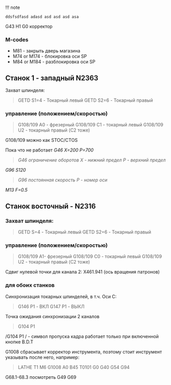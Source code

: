!!! note

    ddsfsdfasd adasd asd asd asd asa

G43 H1 G0 корректор
### M-codes
- M81 - закрыть дверь магазина
- M74 or M174 - блокировка оси SP
- M84 or M184 - разблокировка оси SP

## Станок 1 - западный N2363

Захват шпинделя:
> GETD S1=4 - Токарный левый
> GETD S2=6 - Токарный правый

### управление (положением/скоростью)
> G108/109 A0 - фрезерный
> G108/109 C1 - токарный левый
> G108/109 U2 - токарный правый (C2 тоже)

G108/109 можно как STOC/CTOS

Пока что не работает
*G46 X=200 P=700*
> *G46 ограничение оборотов*
> *X - нижний предел*
> *P - верхний предел*

*G96 S120*
> *G96 постоянная скорость*
> *P - номер оси* 

*M13 F=0.5*

## Станок восточный - N2316

### Захват шпинделя:
> GETD S=4 - Токарный левый
> GETD S2=6 - Токарный правый

### управление (положением/скоростью)
> G108/109 A1- фрезерный
> G108/109 C0 - токарный левый
> G108/109 U2 - токарный правый (C2 тоже)

Сдвиг нулевой точки для канала 2: X461.941 (ось вращения патронов)

### для обоих станков
Синхронизация токарных шпинделей, в т.ч. Оси C:
> G146 P1 - ВКЛ
> G147 P1 - ВЫКЛ

Точка ожидания синхронизации 2 каналов
> G104 P1

/G104 P1
/ - символ пропуска кадра работает только при включенной кнопке B.D.T

G1008 сбрасывает корректор инструмента, поэтому стоит инструмент указывать после него, например:
> LATHE
> T1 M6
> G1008 A0 B45
> T0101
> G0 G40 G54 G94

G68.1-68.3 посмотреть
G49
G69